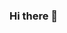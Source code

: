 ### Hi there 👋

<!--
**jaisbhavana/jaisbhavana** is a ✨ _special_ ✨ repository because its `README.md` (this file) appears on your GitHub profile.
Hy there! My Name is Bhavana Jaiswal

About Me

💡 I'm Bhavana Jaiswal, a recent economics graduate from the University of Allahabad. I'm passionate about the field of data engineering and have recently completed the Odin School Bootcamp to upskill myself in this area. During the bootcamp, I gained experience in statistics, Python, SQL, and various tools and technologies, including Microsoft Azure Data Factory, Microsoft Azure SQL Data Warehouse, Apache Cassandra, and Kafka.

🌱 I'm excited about the possibilities of using data to gain insights and make informed decisions. I'm always eager to learn new tools and technologies and stay up-to-date with the latest developments in the field.

Latest Work Developing data pipelines using Microsoft Azure Data Factory to extract data from multiple sources and load it into Microsoft Azure SQL Data Warehouse for analysis. Also, created data models in Apache Cassandra and implemented real-time data streaming using Kafka.

Reading List

"Data Warehousing in the Cloud: An Industry Perspective" by Krishna Sankar "Learning Apache Cassandra" by Mat Brown "Kafka: The Definitive Guide" by Neha Narkhede, Gwen Shapira, and Todd Palino

Technologies & Tools ETL Tools: Microsoft Azure Data Factory Data Warehousing: Microsoft Azure SQL Data Warehouse Big Data Technologies: Apache Cassandra, Kafka

📫 How to Reach Me Email: bhavanajaisw.88@gmail.com LinkedIn: linkedin.com/in/bhavanajaiswal
-->
